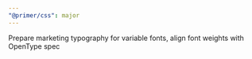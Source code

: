 ```yaml
---
"@primer/css": major
---
```


Prepare marketing typography for variable fonts, align font weights with OpenType spec
